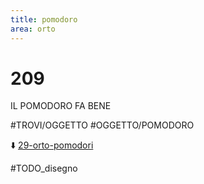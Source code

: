 ```yaml
---
title: pomodoro
area: orto
---
```

# 209
IL POMODORO FA BENE

#TROVI/OGGETTO #OGGETTO/POMODORO

⬇️ [29-orto-pomodori](29-orto-pomodori.md)

#TODO_disegno